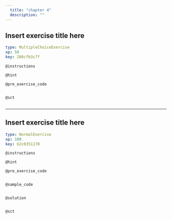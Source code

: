 ```yaml
---
  title: "chapter 4"
  description: ""
---
```


## Insert exercise title here

```yaml
type: MultipleChoiceExercise 
xp: 50 
key: 286cfb3c7f   
```





`@instructions`


`@hint`


`@pre_exercise_code`

```{python}

```


`@sct`

```{python}

```


---

## Insert exercise title here

```yaml
type: NormalExercise 
xp: 100 
key: 62c0351170   
```





`@instructions`


`@hint`


`@pre_exercise_code`

```{python}

```


`@sample_code`

```{sql}

```


`@solution`

```{sql}

```


`@sct`

```{python}

```

